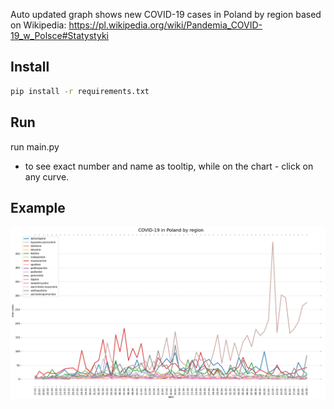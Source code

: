 Auto updated graph shows new COVID-19 cases in Poland by region based on 
Wikipedia: https://pl.wikipedia.org/wiki/Pandemia_COVID-19_w_Polsce#Statystyki

## Install
```bash
pip install -r requirements.txt
```

## Run
run main.py
* to see exact number and name as tooltip, while on the chart - click on any curve.

## Example
![graph](graph-example.png)